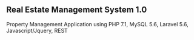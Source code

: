 ## Real Estate Management System 1.0

Property Management Application using PHP 7.1, MySQL 5.6, Laravel 5.6, Javascript/Jquery, REST
